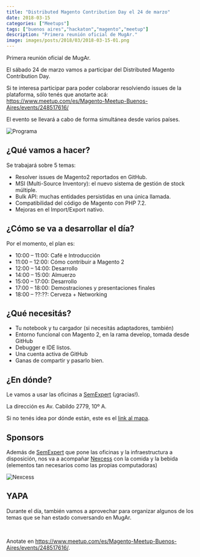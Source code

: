 ```yaml
---
title: "Distributed Magento Contribution Day el 24 de marzo"
date: 2018-03-15
categories: ["Meetups"]
tags: ["buenos aires","hackaton","magento","meetup"]
description: "Primera reunión oficial de MugAr."
image: images/posts/2018/03/2018-03-15-01.png
---
```


Primera reunión oficial de MugAr.

El sábado 24 de marzo vamos a participar del Distributed Magento Contribution Day.

Si te interesa participar para poder colaborar resolviendo issues de la plataforma, sólo tenés que anotarte acá: https://www.meetup.com/es/Magento-Meetup-Buenos-Aires/events/248517616/

El evento se llevará a cabo de forma simultánea desde varios países.

![Programa](/images/posts/2018/03/2018-03-15-02.jpg#center)

## ¿Qué vamos a hacer?

Se trabajará sobre 5 temas:

* Resolver issues de Magento2 reportados en GitHub.
* MSI (Multi-Source Inventory): el nuevo sistema de gestión de stock múltiple.
* Bulk API: muchas entidades persistidas en una única llamada.
* Compatibilidad del código de Magento con PHP 7.2.
* Mejoras en el Import/Export nativo.

## ¿Cómo se va a desarrollar el día?

Por el momento, el plan es:

* 10:00 – 11:00: Café e Introducción
* 11:00 – 12:00: Cómo contribuir a Magento 2
* 12:00 – 14:00: Desarrollo
* 14:00 – 15:00: Almuerzo
* 15:00 – 17:00: Desarrollo
* 17:00 – 18:00: Demostraciones y presentaciones finales
* 18:00 – ??:??: Cerveza + Networking

## ¿Qué necesitás?

* Tu notebook y tu cargador (si necesitás adaptadores, también)
* Entorno funcional con Magento 2, en la rama develop, tomada desde GitHub
* Debugger e IDE listos.
* Una cuenta activa de GitHub
* Ganas de compartir y pasarlo bien.

## ¿En dónde?

Le vamos a usar las oficinas a [SemExpert](http://semexpert.com.ar/) (¡gracias!).

La dirección es Av. Cabildo 2779, 10º A.

Si no tenés idea por dónde están, este es el [link al mapa](https://www.google.com.ar/maps/dir//Av.+Cabildo+2779,+Buenos+Aires/@-34.556432,-58.4962985,13z/data=!3m1!4b1!4m9!4m8!1m0!1m5!1m1!1s0x95bcb42a3bf8ceeb:0x9b6440ec6d1ec708!2m2!1d-58.4611933!2d-34.556437!3e2).

## Sponsors

Además de [SemExpert](http://semexpert.com.ar/) que pone las oficinas y la infraestructura a disposición, nos va a acompañar [Nexcess](https://www.nexcess.net/) con la comida y la bebida (elementos tan necesarios como las propias computadoras)

![Nexcess](/images/posts/2018/03/2018-03-15-03.png#center)

## YAPA

Durante el día, también vamos a aprovechar para organizar algunos de los temas que se han estado conversando en MugAr.

&nbsp;

Anotate en https://www.meetup.com/es/Magento-Meetup-Buenos-Aires/events/248517616/.